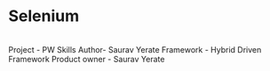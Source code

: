 # Selenium
<br>
Project - PW Skills
Author- Saurav Yerate
Framework - Hybrid Driven Framework
Product owner - Saurav Yerate
